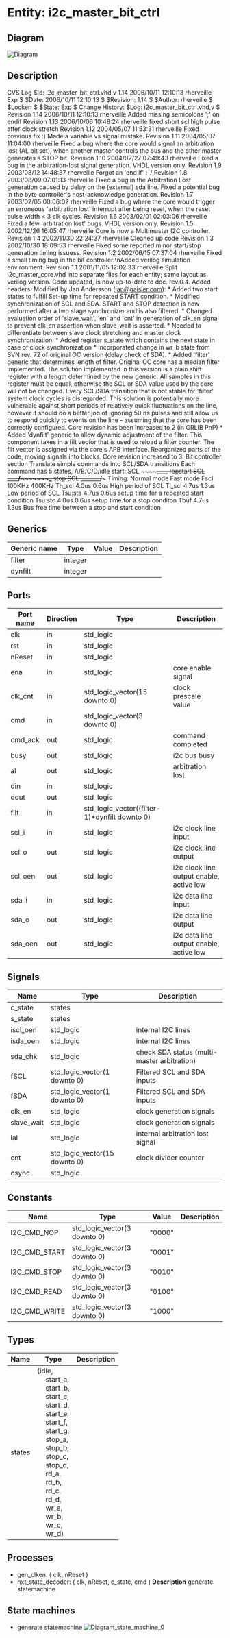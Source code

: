 # Entity: i2c_master_bit_ctrl

## Diagram

![Diagram](i2c_master_bit_ctrl.svg "Diagram")
## Description

 CVS Log
 $Id: i2c_master_bit_ctrl.vhd,v 1.14 2006/10/11 12:10:13 rherveille Exp $
 $Date: 2006/10/11 12:10:13 $
 $Revision: 1.14 $
 $Author: rherveille $
 $Locker:  $
 $State: Exp $
Change History:
              $Log: i2c_master_bit_ctrl.vhd,v $
              Revision 1.14  2006/10/11 12:10:13  rherveille
              Added missing semicolons ';' on endif
              Revision 1.13  2006/10/06 10:48:24  rherveille
              fixed short scl high pulse after clock stretch
              Revision 1.12  2004/05/07 11:53:31  rherveille
              Fixed previous fix :) Made a variable vs signal mistake.
              Revision 1.11  2004/05/07 11:04:00  rherveille
              Fixed a bug where the core would signal an arbitration lost (AL bit set), when another master controls the bus and the other master generates a STOP bit.
              Revision 1.10  2004/02/27 07:49:43  rherveille
              Fixed a bug in the arbitration-lost signal generation. VHDL version only.
              Revision 1.9  2003/08/12 14:48:37  rherveille
              Forgot an 'end if' :-/
              Revision 1.8  2003/08/09 07:01:13  rherveille
              Fixed a bug in the Arbitration Lost generation caused by delay on the (external) sda line.
              Fixed a potential bug in the byte controller's host-acknowledge generation.
              Revision 1.7  2003/02/05 00:06:02  rherveille
              Fixed a bug where the core would trigger an erroneous 'arbitration lost' interrupt after being reset, when the reset pulse width < 3 clk cycles.
              Revision 1.6  2003/02/01 02:03:06  rherveille
              Fixed a few 'arbitration lost' bugs. VHDL version only.
              Revision 1.5  2002/12/26 16:05:47  rherveille
              Core is now a Multimaster I2C controller.
              Revision 1.4  2002/11/30 22:24:37  rherveille
              Cleaned up code
              Revision 1.3  2002/10/30 18:09:53  rherveille
              Fixed some reported minor start/stop generation timing issuess.
              Revision 1.2  2002/06/15 07:37:04  rherveille
              Fixed a small timing bug in the bit controller.\nAdded verilog simulation environment.
              Revision 1.1  2001/11/05 12:02:33  rherveille
              Split i2c_master_core.vhd into separate files for each entity; same layout as verilog version.
              Code updated, is now up-to-date to doc. rev.0.4.
              Added headers.
Modified by Jan Andersson (jan@gaisler.com):
             * Added two start states to fulfill Set-up time for
               repeated START condition.
             * Modified synchronization of SCL and SDA. START and STOP detection
               is now performed after a two stage synchronizer and is also
               filtered.
             * Changed evaluation order of 'slave_wait', 'en' and 'cnt' in
               generation of clk_en signal to prevent clk_en assertion when
               slave_wait is asserted.
             * Needed to differentiate between slave clock stretching and master
               clock synchronization.
             * Added register s_state which contains the next state in case
               of clock synchronization
             * Incorporated change in wr_b state from SVN rev. 72 of
               original OC version (delay check of SDA).
             * Added 'filter' generic that determines length of filter.
               Original OC core has a median filter implemented. The solution
               implemented in this version is a plain shift register with a
               length determined by the new generic. All samples in this
               register must be equal, otherwise the SCL or SDA value used by
               the core will not be changed. Every SCL/SDA transition that is
               not stable for 'filter' system clock cycles is disregarded.
               This solution is potentially more vulnerable against short
               periods of relatively quick fluctuations on the line, however
               it should do a better job of ignoring 50 ns pulses and still
               allow us to respond quickly to events on the line - assuming
               that the core has been correctly configured.
               Core revision has been increased to 2 (in GRLIB PnP)
             * Added 'dynfilt' generic to allow dynamic adjustment of the
               filter. This component takes in a filt vector that is used to
               reload a filter counter. The filt vector is assigned via the
               core's APB interface.
               Reorganized parts of the code, moving signals into blocks.
               Core revision increased to 3.
Bit controller section
Translate simple commands into SCL/SDA transitions
Each command has 5 states, A/B/C/D/idle
start:    SCL  ~~~~~~~~~~~~~~\____
repstart  SCL  ______/~~~~~~~\___
stop      SCL  _______/~~~~~~~~~~~
Timing:      Normal mode     Fast mode
Fscl         100KHz          400KHz
Th_scl       4.0us           0.6us   High period of SCL
Tl_scl       4.7us           1.3us   Low period of SCL
Tsu:sta      4.7us           0.6us   setup time for a repeated start condition
Tsu:sto      4.0us           0.6us   setup time for a stop conditon
Tbuf         4.7us           1.3us   Bus free time between a stop and start condition
## Generics

| Generic name | Type    | Value | Description |
| ------------ | ------- | ----- | ----------- |
| filter       | integer |       |             |
| dynfilt      | integer |       |             |
## Ports

| Port name | Direction | Type                                          | Description                              |
| --------- | --------- | --------------------------------------------- | ---------------------------------------- |
| clk       | in        | std_logic                                     |                                          |
| rst       | in        | std_logic                                     |                                          |
| nReset    | in        | std_logic                                     |                                          |
| ena       | in        | std_logic                                     | core enable signal                       |
| clk_cnt   | in        | std_logic_vector(15 downto 0)                 | clock prescale value                     |
| cmd       | in        | std_logic_vector(3 downto 0)                  |                                          |
| cmd_ack   | out       | std_logic                                     | command completed                        |
| busy      | out       | std_logic                                     | i2c bus busy                             |
| al        | out       | std_logic                                     | arbitration lost                         |
| din       | in        | std_logic                                     |                                          |
| dout      | out       | std_logic                                     |                                          |
| filt      | in        | std_logic_vector((filter-1)*dynfilt downto 0) |                                          |
| scl_i     | in        | std_logic                                     | i2c clock line input                     |
| scl_o     | out       | std_logic                                     | i2c clock line output                    |
| scl_oen   | out       | std_logic                                     | i2c clock line output enable, active low |
| sda_i     | in        | std_logic                                     | i2c data line input                      |
| sda_o     | out       | std_logic                                     | i2c data line output                     |
| sda_oen   | out       | std_logic                                     | i2c data line output enable, active low  |
## Signals

| Name        | Type                          | Description                                 |
| ----------- | ----------------------------- | ------------------------------------------- |
| c_state     | states                        |                                             |
|  s_state    | states                        |                                             |
| iscl_oen    | std_logic                     | internal I2C lines                          |
|  isda_oen   | std_logic                     | internal I2C lines                          |
| sda_chk     | std_logic                     | check SDA status (multi-master arbitration) |
| fSCL        | std_logic_vector(1 downto 0)  | Filtered SCL and SDA inputs                 |
|  fSDA       | std_logic_vector(1 downto 0)  | Filtered SCL and SDA inputs                 |
| clk_en      | std_logic                     | clock generation signals                    |
|  slave_wait | std_logic                     | clock generation signals                    |
| ial         | std_logic                     | internal arbitration lost signal            |
| cnt         | std_logic_vector(15 downto 0) | clock divider counter                       |
| csync       | std_logic                     |                                             |
## Constants

| Name          | Type                         | Value   | Description |
| ------------- | ---------------------------- | ------- | ----------- |
| I2C_CMD_NOP   | std_logic_vector(3 downto 0) |  "0000" |             |
| I2C_CMD_START | std_logic_vector(3 downto 0) |  "0001" |             |
| I2C_CMD_STOP  | std_logic_vector(3 downto 0) |  "0010" |             |
| I2C_CMD_READ  | std_logic_vector(3 downto 0) |  "0100" |             |
| I2C_CMD_WRITE | std_logic_vector(3 downto 0) |  "1000" |             |
## Types

| Name   | Type                                                                                                                                                                                                                                                                                                                                                                                                                                                                                                                                                                                                                                                                                                                                                                                                                                                               | Description |
| ------ | ------------------------------------------------------------------------------------------------------------------------------------------------------------------------------------------------------------------------------------------------------------------------------------------------------------------------------------------------------------------------------------------------------------------------------------------------------------------------------------------------------------------------------------------------------------------------------------------------------------------------------------------------------------------------------------------------------------------------------------------------------------------------------------------------------------------------------------------------------------------ | ----------- |
| states | (idle,<br><span style="padding-left:20px"> start_a,<br><span style="padding-left:20px"> start_b,<br><span style="padding-left:20px"> start_c,<br><span style="padding-left:20px"> start_d,<br><span style="padding-left:20px"> start_e,<br><span style="padding-left:20px"> start_f,<br><span style="padding-left:20px"> start_g,<br><span style="padding-left:20px"> stop_a,<br><span style="padding-left:20px"> stop_b,<br><span style="padding-left:20px"> stop_c,<br><span style="padding-left:20px"> stop_d,<br><span style="padding-left:20px"> rd_a,<br><span style="padding-left:20px"> rd_b,<br><span style="padding-left:20px"> rd_c,<br><span style="padding-left:20px"> rd_d,<br><span style="padding-left:20px"> wr_a,<br><span style="padding-left:20px"> wr_b,<br><span style="padding-left:20px"> wr_c,<br><span style="padding-left:20px"> wr_d)  |             |
## Processes
- gen_clken: ( clk, nReset )
- nxt_state_decoder: ( clk, nReset, c_state, cmd )
**Description**
generate statemachine

## State machines

- generate statemachine
![Diagram_state_machine_0]( stm_i2c_master_bit_ctrl_00.svg "Diagram")